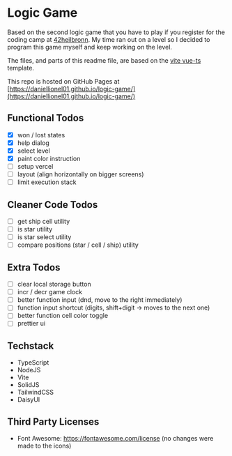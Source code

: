 # Logic Game

Based on the second logic game that you have to play if you register for the coding camp at [42heilbronn](https://www.42heilbronn.de). My time ran out on a level so I decided to program this game myself and keep working on the level.

The files, and parts of this readme file, are based on the [vite vue-ts](https://github.com/vitejs/vite/tree/main/packages/create-vite/template-vue-ts) template.

This repo is hosted on GitHub Pages at [https://daniellionel01.github.io/logic-game/](https://daniellionel01.github.io/logic-game/)

## Functional Todos
- [x] won / lost states
- [x] help dialog
- [x] select level
- [x] paint color instruction
- [ ] setup vercel
- [ ] layout (align horizontally on bigger screens)
- [ ] limit execution stack

## Cleaner Code Todos
- [ ] get ship cell utility
- [ ] is star utility
- [ ] is star select utility
- [ ] compare positions (star / cell / ship) utility

## Extra Todos
- [ ] clear local storage button
- [ ] incr / decr game clock
- [ ] better function input (dnd, move to the right immediately)
- [ ] function input shortcut (digits, shift+digit -> moves to the next one)
- [ ] better function cell color toggle
- [ ] prettier ui

## Techstack
- TypeScript
- NodeJS
- Vite
- SolidJS
- TailwindCSS
- DaisyUI

## Third Party Licenses
- Font Awesome: https://fontawesome.com/license (no changes were made to the icons)
